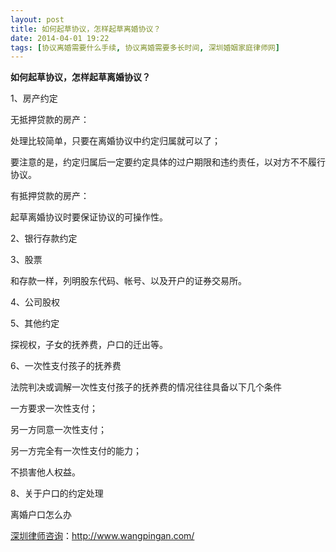 ```yaml
---
layout: post
title: 如何起草协议，怎样起草离婚协议？
date: 2014-04-01 19:22
tags: [协议离婚需要什么手续, 协议离婚需要多长时间, 深圳婚姻家庭律师网]
---
```

<strong>如何起草协议，怎样起草离婚协议？</strong>

1、房产约定

无抵押贷款的房产：

处理比较简单，只要在离婚协议中约定归属就可以了；

要注意的是，约定归属后一定要约定具体的过户期限和违约责任，以对方不不履行协议。

有抵押贷款的房产：

起草离婚协议时要保证协议的可操作性。

2、银行存款约定

3、股票

和存款一样，列明股东代码、帐号、以及开户的证券交易所。

4、公司股权

5、其他约定

探视权，子女的抚养费，户口的迁出等。

6、一次性支付孩子的抚养费

法院判决或调解一次性支付孩子的抚养费的情况往往具备以下几个条件

一方要求一次性支付；

另一方同意一次性支付；

另一方完全有一次性支付的能力；

不损害他人权益。

8、关于户口的约定处理

离婚户口怎么办

<a href="http://www.wangpingan.com/">深圳律师咨询</a>：<a href="http://www.wangpingan.com/">http://www.wangpingan.com/</a>

